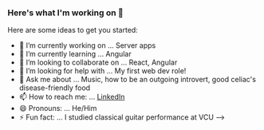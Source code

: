 ### Here's what I'm working on 👋

Here are some ideas to get you started:

- 🔭 I’m currently working on ... Server apps
- 🌱 I’m currently learning ... Angular
- 👯 I’m looking to collaborate on ... React, Angular
- 🤔 I’m looking for help with ... My first web dev role!
- 💬 Ask me about ... Music, how to be an outgoing introvert, good celiac's disease-friendly food
- 📫 How to reach me: ... [LinkedIn](www.linkedin.com/in/ploymahloy)
- 😄 Pronouns: ... He/Him
- ⚡ Fun fact: ... I studied classical guitar performance at VCU
-->
